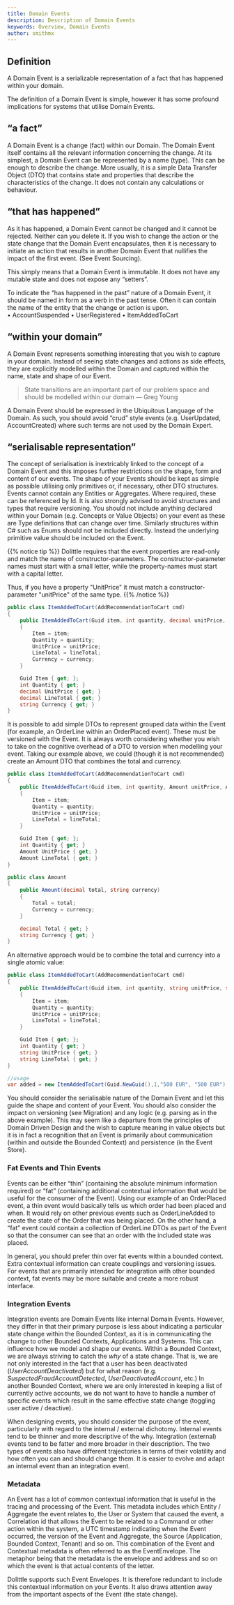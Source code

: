 ```yaml
---
title: Domain Events
description: Description of Domain Events
keywords: Overview, Domain Events
author: smithmx
---
```


## Definition

A Domain Event is a serializable representation of a fact that has happened within your domain.

The definition of a Domain Event is simple, however it has some profound implications for systems that utilise Domain Events.

## “a fact”

A Domain Event is a change (fact) within our Domain.  The Domain Event itself contains all the relevant information concerning the change. At its simplest, a Domain Event can be represented by a name (type).  This can be enough to describe the change.  More usually, it is a simple Data Transfer Object (DTO) that contains state and properties that describe the characteristics of the change.  It does not contain any calculations or behaviour.

## “that has happened” 

As it has happened, a Domain Event cannot be changed and it cannot be rejected.  Neither can you delete it.  If you wish to change the action or the state change that the Domain Event encapsulates, then it is necessary to initiate an action that results in another Domain Event that nullifies the impact of the first event.  (See Event Sourcing).

This simply means that a Domain Event is immutable.  It does not have any mutable state and does not expose any “setters”.  

To indicate the “has happened in the past” nature of a Domain Event, it should be named in form as a verb in the past tense.  Often it can contain the name of the entity that the change or action is upon.  
	•	AccountSuspended
	•	UserRegistered
	•	ItemAddedToCart

## “within your domain”

A Domain Event represents something interesting that you wish to capture in your domain.  Instead of seeing state changes and actions as side effects, they are explicitly modelled within the Domain and captured within the name, state and shape of our Event.

> State transitions are an important part of our problem space and should be modelled within our domain — Greg Young

A Domain Event should be expressed in the Ubiquitous Language of the Domain.  As such, you should avoid “crud” style events (e.g. UserUpdated, AccountCreated) where such terms are not used by the Domain Expert.


## “serialisable representation”

The concept of serialisation is inextricably linked to the concept of a Domain Event and this imposes further restrictions on the shape, form and content of our events.  The shape of your Events should be kept as simple as possible utilising only primitives or, if necessary, other DTO structures.  Events cannot contain any Entities or Aggregates.  Where required, these can be referenced by Id.  It is also strongly advised to avoid structures and types that require versioning.  You should not include anything declared within your Domain (e.g. Concepts or Value Objects) on your event as these are Type definitions that can change over time.  Similarly structures within C# such as Enums should not be included directly.  Instead the underlying primitive value should be included on the Event.  

{{% notice tip %}}
Dolittle requires that the event properties are read-only and match the name of constructor-parameters. The constructor-parameter names must start with a small letter, while the property-names must start with a capital letter.

Thus, if you have a property "UnitPrice" it must match a constructor-parameter "unitPrice" of the same type.
{{% /notice %}}

```csharp
public class ItemAddedToCart(AddRecommendationToCart cmd)
{
	public ItemAddedToCart(Guid item, int quantity, decimal unitPrice, decimal lineTotal, string currency)
	{
		Item = item;
		Quantity = quantity;
		UnitPrice = unitPrice;
		LineTotal = lineTotal;
		Currency = currency;
	}

	Guid Item { get; };
	int Quantity { get; }
	decimal UnitPrice { get; }
	decimal LineTotal { get; }
	string Currency { get; }
}
```

It is possible to add simple DTOs to represent grouped data within the Event (for example, an OrderLine within an OrderPlaced event).  These must be versioned with the Event.  It is always worth considering whether you wish to take on the cognitive overhead of a DTO to version when modelling your event.  Taking our example above, we could (though it is not recommended) create an Amount DTO that combines the total and currency.

```csharp
public class ItemAddedToCart(AddRecommendationToCart cmd)
{
	public ItemAddedToCart(Guid item, int quantity, Amount unitPrice, Amount lineTotal)
	{
		Item = item;
		Quantity = quantity;
		UnitPrice = unitPrice;
		LineTotal = lineTotal;
	}

	Guid Item { get; };
	int Quantity { get; }
	Amount UnitPrice { get; }
	Amount LineTotal { get; }
}

public class Amount 
{
	public Amount(decimal total, string currency)
	{
		Total = total;
		Currency = currency;
	}

	decimal Total { get; }
	string Currency { get; }
}
```

An alternative approach would be to combine the total and currency into a single atomic value:

```csharp
public class ItemAddedToCart(AddRecommendationToCart cmd)
{
	public ItemAddedToCart(Guid item, int quantity, string unitPrice, string lineTotal)
	{
		Item = item;
		Quantity = quantity;
		UnitPrice = unitPrice;
		LineTotal = lineTotal;
	}

	Guid Item { get; };
	int Quantity { get; }
	string UnitPrice { get; }
	string LineTotal { get; }
}

//usage
var added = new ItemAddedToCart(Guid.NewGuid(),1,"500 EUR", "500 EUR")

```

You should consider the serialisable nature of the Domain Event and let this guide the shape and content of your Event.  You should also consider the impact on versioning (see Migration) and any logic (e.g. parsing as in the above example).  This may seem like a departure from the principles of Domain Driven Design and the wish to capture meaning in value objects but it is in fact a recognition that an Event is primarily about communication (within and outside the Bounded Context) and persistence (in the Event Store).


### Fat Events and Thin Events

Events can be either “thin” (containing the absolute minimum information required) or “fat” (containing additional contextual information that would be useful for the consumer of the Event).  Using our example of an OrderPlaced event, a thin event would basically tells us which order had been placed and when.  It would rely on other previous events such as OrderLineAdded to create the state of the Order that was being placed.  On the other hand, a “fat” event could contain a collection of OrderLine DTOs as part of the Event so that the consumer can see that an order with the included state was placed.

In general, you should prefer thin over fat events within a bounded context.  Extra contextual information can create couplings and versioning issues.  For events that are primarily intended for integration with other bounded context, fat events may be more suitable and create a more robust interface.

### Integration Events

Integration events are Domain Events like internal Domain Events.  However, they differ in that their primary purpose is less about indicating a particular state change within the Bounded Context, as it is in communicating the change to other Bounded Contexts, Applications and Systems.  This can influence how we model and shape our events.  Within a Bounded Context, we are always striving to catch the *why* of a state change. That is, we are not only interested in the fact that a user has been deactivated (*UserAccountDeactivated*) but for what reason (e.g. *SuspectedFraudAccountDetected*, *UserDeactivatedAccount*, etc.)  In another Bounded Context, where we are only interested in keeping a list of currently active accounts, we do not want to have to handle a number of specific events which result in the same effective state change (toggling user active / deactive).

When designing events, you should consider the purpose of the event, particularly with regard to the internal / external dichotomy.  Internal events tend to be thinner and more descriptive of the why.  Integration (external) events tend to be fatter and more broader in their description. The two types of events also have different trajectories in terms of their volatility and how often you can and should change them.  It is easier to evolve and adapt an internal event than an integration event.

### Metadata

An Event has a lot of common contextual information that is useful in the tracing and processing of the Event.  This metadata includes which Entity / Aggregate the event relates to, the User or System that caused the event, a Correlation id that allows the Event to be related to a Command or other action within the system, a UTC timestamp indicating when the Event occurred, the version of the Event and Aggregate, the Source (Application, Bounded Context, Tenant) and so on.  This combination of the Event and Contextual metadata is often referred to as the EventEnvelope.  The metaphor being that the metadata is the envelope and address and so on which the event is that actual contents of the letter.

Dolittle supports such Event Envelopes.  It is therefore redundant to include this contextual information on your Events.  It also draws attention away from the important aspects of the Event (the state change).




